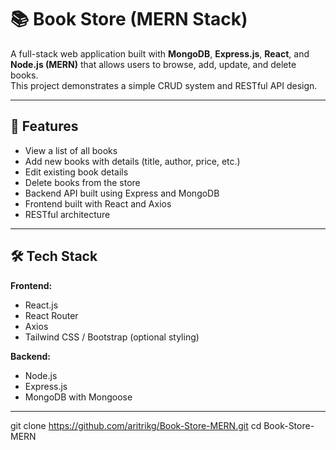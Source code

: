 # 📚 Book Store (MERN Stack)

A full-stack web application built with **MongoDB**, **Express.js**, **React**, and **Node.js (MERN)** that allows users to browse, add, update, and delete books.  
This project demonstrates a simple CRUD system and RESTful API design.

---

## 🚀 Features

- View a list of all books
- Add new books with details (title, author, price, etc.)
- Edit existing book details
- Delete books from the store
- Backend API built using Express and MongoDB
- Frontend built with React and Axios
- RESTful architecture

---

## 🛠️ Tech Stack

**Frontend:**
- React.js
- React Router
- Axios
- Tailwind CSS / Bootstrap (optional styling)

**Backend:**
- Node.js
- Express.js
- MongoDB with Mongoose

---

git clone https://github.com/aritrikg/Book-Store-MERN.git
cd Book-Store-MERN
